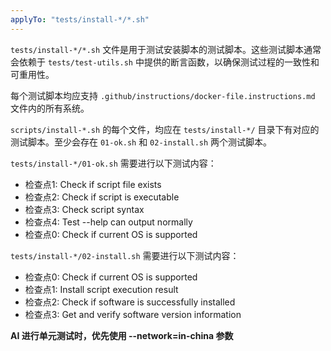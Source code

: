 ```yaml
---
applyTo: "tests/install-*/*.sh"
---
```


`tests/install-*/*.sh` 文件是用于测试安装脚本的测试脚本。这些测试脚本通常会依赖于 `tests/test-utils.sh` 中提供的断言函数，以确保测试过程的一致性和可重用性。

每个测试脚本均应支持 `.github/instructions/docker-file.instructions.md` 文件内的所有系统。

`scripts/install-*.sh` 的每个文件，均应在 `tests/install-*/` 目录下有对应的测试脚本。至少会存在 `01-ok.sh` 和 `02-install.sh` 两个测试脚本。

`tests/install-*/01-ok.sh` 需要进行以下测试内容：

- 检查点1: Check if script file exists
- 检查点2: Check if script is executable
- 检查点3: Check script syntax
- 检查点4: Test --help can output normally
- 检查点0: Check if current OS is supported

`tests/install-*/02-install.sh` 需要进行以下测试内容：

- 检查点0: Check if current OS is supported
- 检查点1: Install script execution result
- 检查点2: Check if software is successfully installed
- 检查点3: Get and verify software version information

**AI 进行单元测试时，优先使用 --network=in-china 参数**